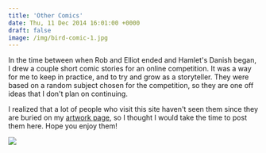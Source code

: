 ```yaml
---
title: 'Other Comics'
date: Thu, 11 Dec 2014 16:01:00 +0000
draft: false
image: /img/bird-comic-1.jpg
---
```


In the time between when Rob and Elliot ended and Hamlet's Danish began, I drew a couple short comic stories for an online competition. It was a way for me to keep in practice, and to try and grow as a storyteller. They were based on a random subject chosen for the competition, so they are one off ideas that I don't plan on continuing. 

I realized that a lot of people who visit this site haven't seen them since they are buried on my [artwork page](/artwork), so I thought I would take the time to post them here. Hope you enjoy them!

[![](/img/bird-comic-1.jpg)](http://clayyount.com/artwork/#birds-comic) 